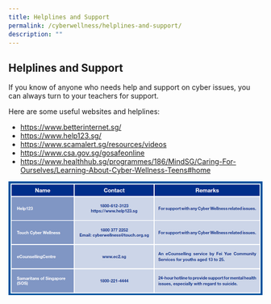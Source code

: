 ```yaml
---
title: Helplines and Support
permalink: /cyberwellness/helplines-and-support/
description: ""
---
```

## Helplines and Support
If you know of anyone who needs help and support on cyber issues, you can always turn to your teachers for support.

Here are some useful websites and helplines:
* https://www.betterinternet.sg/
* https://www.help123.sg/
* https://www.scamalert.sg/resources/videos
* https://www.csa.gov.sg/gosafeonline
* https://www.healthhub.sg/programmes/186/MindSG/Caring-For-Ourselves/Learning-About-Cyber-Wellness-Teens#home

![](/images/Well%20Being%20Guide/Cyber%20Wellness/cyberwellness_9.png)